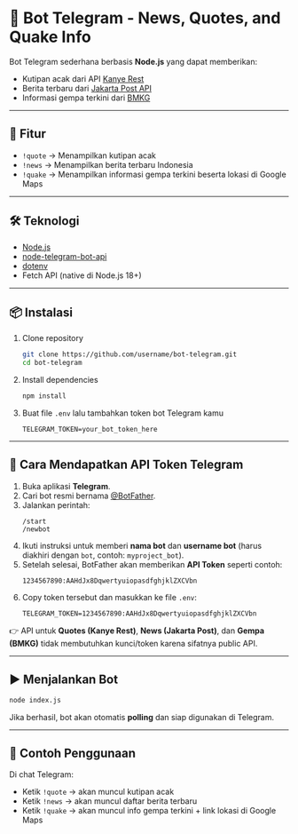 

# 🤖 Bot Telegram - News, Quotes, and Quake Info

Bot Telegram sederhana berbasis **Node.js** yang dapat memberikan:
- Kutipan acak dari API [Kanye Rest](https://kanye.rest/)
- Berita terbaru dari [Jakarta Post API](https://jakpost.vercel.app/)
- Informasi gempa terkini dari [BMKG](https://data.bmkg.go.id/)

---

## 🚀 Fitur
- `!quote` → Menampilkan kutipan acak
- `!news` → Menampilkan berita terbaru Indonesia
- `!quake` → Menampilkan informasi gempa terkini beserta lokasi di Google Maps

---

## 🛠️ Teknologi
- [Node.js](https://nodejs.org/)
- [node-telegram-bot-api](https://github.com/yagop/node-telegram-bot-api)
- [dotenv](https://github.com/motdotla/dotenv)
- Fetch API (native di Node.js 18+)

---

## 📦 Instalasi
1. Clone repository
   ```bash
   git clone https://github.com/username/bot-telegram.git
   cd bot-telegram
   ```

2. Install dependencies
   ```bash
   npm install
   ```

3. Buat file `.env` lalu tambahkan token bot Telegram kamu
   ```env
   TELEGRAM_TOKEN=your_bot_token_here
   ```

---

## 🔑 Cara Mendapatkan API Token Telegram

1. Buka aplikasi **Telegram**.
2. Cari bot resmi bernama [@BotFather](https://t.me/botfather).
3. Jalankan perintah:
   ```
   /start
   /newbot
   ```
4. Ikuti instruksi untuk memberi **nama bot** dan **username bot** (harus diakhiri dengan `bot`, contoh: `myproject_bot`).
5. Setelah selesai, BotFather akan memberikan **API Token** seperti contoh:
   ```
   1234567890:AAHdJx8DqwertyuiopasdfghjklZXCVbn
   ```
6. Copy token tersebut dan masukkan ke file `.env`:
   ```env
   TELEGRAM_TOKEN=1234567890:AAHdJx8DqwertyuiopasdfghjklZXCVbn
   ```

👉 API untuk **Quotes (Kanye Rest)**, **News (Jakarta Post)**, dan **Gempa (BMKG)** tidak membutuhkan kunci/token karena sifatnya public API.

---

## ▶️ Menjalankan Bot

```bash
node index.js
```

Jika berhasil, bot akan otomatis **polling** dan siap digunakan di Telegram.

---

## 📝 Contoh Penggunaan

Di chat Telegram:
* Ketik `!quote` → akan muncul kutipan acak
* Ketik `!news` → akan muncul daftar berita terbaru
* Ketik `!quake` → akan muncul info gempa terkini + link lokasi di Google Maps


